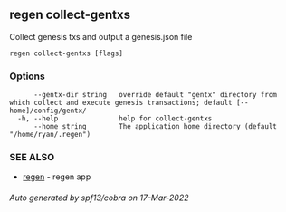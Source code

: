 ## regen collect-gentxs

Collect genesis txs and output a genesis.json file

```
regen collect-gentxs [flags]
```

### Options

```
      --gentx-dir string   override default "gentx" directory from which collect and execute genesis transactions; default [--home]/config/gentx/
  -h, --help               help for collect-gentxs
      --home string        The application home directory (default "/home/ryan/.regen")
```

### SEE ALSO

* [regen](regen.md)	 - regen app

###### Auto generated by spf13/cobra on 17-Mar-2022
